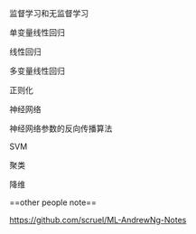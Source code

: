 监督学习和无监督学习

单变量线性回归

线性回归

多变量线性回归

正则化

神经网络

神经网络参数的反向传播算法

SVM

聚类

降维







 ==other people note== 

https://github.com/scruel/ML-AndrewNg-Notes 


